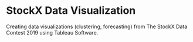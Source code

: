 
<h1>StockX Data Visualization</h1>
<p>Creating data visualizations (clustering, forecasting) from The StockX Data Contest 2019 using Tableau Software. </p>
